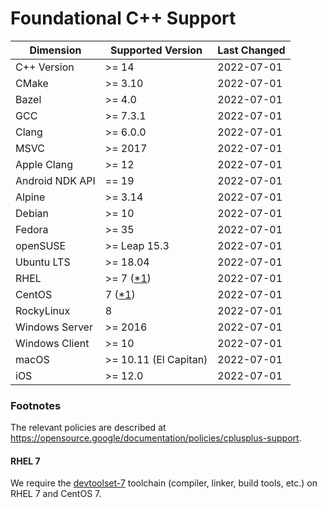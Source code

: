 # Foundational C++ Support

| Dimension       | Supported Version     | Last Changed |
|-----------------|-----------------------|--------------|
| C++ Version     | >= 14                 | 2022-07-01   |
| CMake           | >= 3.10               | 2022-07-01   |
| Bazel           | >= 4.0                | 2022-07-01   |
| GCC             | >= 7.3.1              | 2022-07-01   |
| Clang           | >= 6.0.0              | 2022-07-01   |
| MSVC            | >= 2017               | 2022-07-01   |
| Apple Clang     | >= 12                 | 2022-07-01   |
| Android NDK API | == 19                 | 2022-07-01   |
| Alpine          | >= 3.14               | 2022-07-01   |
| Debian          | >= 10                 | 2022-07-01   |
| Fedora          | >= 35                 | 2022-07-01   |
| openSUSE        | >= Leap 15.3          | 2022-07-01   |
| Ubuntu LTS      | >= 18.04              | 2022-07-01   |
| RHEL            | >= 7 ([*1])           | 2022-07-01   |
| CentOS          | 7 ([*1])              | 2022-07-01   |
| RockyLinux      | 8                     | 2022-07-01   |
| Windows Server  | >= 2016               | 2022-07-01   |
| Windows Client  | >= 10                 | 2022-07-01   |
| macOS           | >= 10.11 (El Capitan) | 2022-07-01   |
| iOS             | >= 12.0               | 2022-07-01   |

### Footnotes

The relevant policies are described at https://opensource.google/documentation/policies/cplusplus-support.

#### RHEL 7

We require the [devtoolset-7] toolchain (compiler, linker, build tools, etc.) on
RHEL 7 and CentOS 7.

[devtoolset-7]: https://www.softwarecollections.org/en/scls/rhscl/devtoolset-7/
[*1]: #rhel-7
